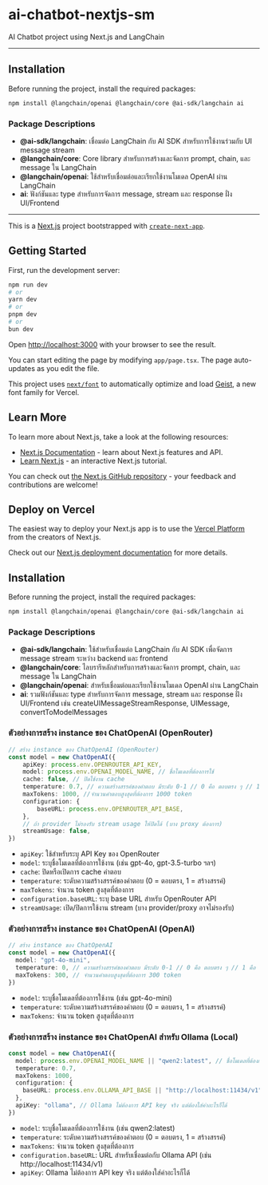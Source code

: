 # ai-chatbot-nextjs-sm
AI Chatbot project using Next.js and LangChain

---

## Installation

Before running the project, install the required packages:

```bash
npm install @langchain/openai @langchain/core @ai-sdk/langchain ai
```

### Package Descriptions
- **@ai-sdk/langchain**: เชื่อมต่อ LangChain กับ AI SDK สำหรับการใช้งานร่วมกับ UI message stream
- **@langchain/core**: Core library สำหรับการสร้างและจัดการ prompt, chain, และ message ใน LangChain
- **@langchain/openai**: ใช้สำหรับเชื่อมต่อและเรียกใช้งานโมเดล OpenAI ผ่าน LangChain
- **ai**: ฟังก์ชันและ type สำหรับการจัดการ message, stream และ response ฝั่ง UI/Frontend

---

This is a [Next.js](https://nextjs.org) project bootstrapped with [`create-next-app`](https://nextjs.org/docs/app/api-reference/cli/create-next-app).

## Getting Started

First, run the development server:

```bash
npm run dev
# or
yarn dev
# or
pnpm dev
# or
bun dev
```

Open [http://localhost:3000](http://localhost:3000) with your browser to see the result.

You can start editing the page by modifying `app/page.tsx`. The page auto-updates as you edit the file.

This project uses [`next/font`](https://nextjs.org/docs/app/building-your-application/optimizing/fonts) to automatically optimize and load [Geist](https://vercel.com/font), a new font family for Vercel.

## Learn More

To learn more about Next.js, take a look at the following resources:

- [Next.js Documentation](https://nextjs.org/docs) - learn about Next.js features and API.
- [Learn Next.js](https://nextjs.org/learn) - an interactive Next.js tutorial.

You can check out [the Next.js GitHub repository](https://github.com/vercel/next.js) - your feedback and contributions are welcome!

## Deploy on Vercel

The easiest way to deploy your Next.js app is to use the [Vercel Platform](https://vercel.com/new?utm_medium=default-template&filter=next.js&utm_source=create-next-app&utm_campaign=create-next-app-readme) from the creators of Next.js.

Check out our [Next.js deployment documentation](https://nextjs.org/docs/app/building-your-application/deploying) for more details.

## Installation

Before running the project, install the required packages:

```bash
npm install @langchain/openai @langchain/core @ai-sdk/langchain ai
```

### Package Descriptions

- **@ai-sdk/langchain**: ใช้สำหรับเชื่อมต่อ LangChain กับ AI SDK เพื่อจัดการ message stream ระหว่าง backend และ frontend
- **@langchain/core**: ไลบรารีหลักสำหรับการสร้างและจัดการ prompt, chain, และ message ใน LangChain
- **@langchain/openai**: สำหรับเชื่อมต่อและเรียกใช้งานโมเดล OpenAI ผ่าน LangChain
- **ai**: รวมฟังก์ชันและ type สำหรับการจัดการ message, stream และ response ฝั่ง UI/Frontend เช่น createUIMessageStreamResponse, UIMessage, convertToModelMessages

### ตัวอย่างการสร้าง instance ของ ChatOpenAI (OpenRouter)

```typescript
// สร้าง instance ของ ChatOpenAI (OpenRouter)
const model = new ChatOpenAI({
    apiKey: process.env.OPENROUTER_API_KEY,
    model: process.env.OPENAI_MODEL_NAME, // ชื่อโมเดลที่ต้องการใช้
    cache: false, // ปิดใช้งาน cache
    temperature: 0.7, // ความสร้างสรรค์ของคำตอบ มีระดับ 0-1 // 0 คือ ตอบตรง ๆ // 1 คือ ตอบแบบสร้างสรรค์
    maxTokens: 1000, //จำนวนคำตอบสูงสุดที่ต้องการ 1000 token
    configuration: {
        baseURL: process.env.OPENROUTER_API_BASE,
    },
    // ถ้า provider ไม่รองรับ stream usage ให้ปิดได้ (บาง proxy ต้องการ)
    streamUsage: false,
})
```

- `apiKey`: ใช้สำหรับระบุ API Key ของ OpenRouter
- `model`: ระบุชื่อโมเดลที่ต้องการใช้งาน (เช่น gpt-4o, gpt-3.5-turbo ฯลฯ)
- `cache`: ปิดหรือเปิดการ cache คำตอบ
- `temperature`: ระดับความสร้างสรรค์ของคำตอบ (0 = ตอบตรง, 1 = สร้างสรรค์)
- `maxTokens`: จำนวน token สูงสุดที่ต้องการ
- `configuration.baseURL`: ระบุ base URL สำหรับ OpenRouter API
- `streamUsage`: เปิด/ปิดการใช้งาน stream (บาง provider/proxy อาจไม่รองรับ)

### ตัวอย่างการสร้าง instance ของ ChatOpenAI (OpenAI)

```typescript
// สร้าง instance ของ ChatOpenAI
const model = new ChatOpenAI({
  model: "gpt-4o-mini",
  temperature: 0, // ความสร้างสรรค์ของคำตอบ มีระดับ 0-1 // 0 คือ ตอบตรง ๆ // 1 คือ ตอบแบบสร้างสรรค์
  maxTokens: 300, // จำนวนคำตอบสูงสุดที่ต้องการ 300 token
})
```

- `model`: ระบุชื่อโมเดลที่ต้องการใช้งาน (เช่น gpt-4o-mini)
- `temperature`: ระดับความสร้างสรรค์ของคำตอบ (0 = ตอบตรง, 1 = สร้างสรรค์)
- `maxTokens`: จำนวน token สูงสุดที่ต้องการ

### ตัวอย่างการสร้าง instance ของ ChatOpenAI สำหรับ Ollama (Local)

```typescript
const model = new ChatOpenAI({
  model: process.env.OPENAI_MODEL_NAME || "qwen2:latest", // ชื่อโมเดลที่ต้องการใช้
  temperature: 0.7,
  maxTokens: 1000,
  configuration: {
    baseURL: process.env.OLLAMA_API_BASE || "http://localhost:11434/v1", // URL ของ Ollama API
  },
  apiKey: "ollama", // Ollama ไม่ต้องการ API key จริง แต่ต้องใส่ค่าอะไรก็ได้
})
```

- `model`: ระบุชื่อโมเดลที่ต้องการใช้งาน (เช่น qwen2:latest)
- `temperature`: ระดับความสร้างสรรค์ของคำตอบ (0 = ตอบตรง, 1 = สร้างสรรค์)
- `maxTokens`: จำนวน token สูงสุดที่ต้องการ
- `configuration.baseURL`: URL สำหรับเชื่อมต่อกับ Ollama API (เช่น http://localhost:11434/v1)
- `apiKey`: Ollama ไม่ต้องการ API key จริง แต่ต้องใส่ค่าอะไรก็ได้


